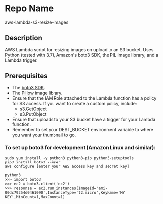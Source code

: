 Repo Name
=========
aws-lambda-s3-resize-images

Description
---------------
AWS Lambda script for resizing images on upload to an S3 bucket. Uses Python (tested with 3.7), Amazon's boto3 SDK, the PIL image library, and a Lambda trigger.

Prerequisites
---------------
* The [boto3 SDK](https://aws.amazon.com/sdk-for-python/).
* The [Pillow](https://pypi.org/project/Pillow/) image library.
* Ensure that the IAM Role attached to the Lambda function has a policy for S3 access. If you want to create a custom policy, include:
   + s3.GetObject
   + s3.PutObject
* Ensure that uploads to your S3 bucket have a trigger for your Lambda function.
* Remember to set your DEST_BUCKET environment variable to where you want your thumbnail to go.

### To set up boto3 for development (Amazon Linux and similar):
```
sudo yum install -y python3 python3-pip python3-setuptools
pip3 install boto3 --user
aws configure [enter your AWS access key and secret key]

python3
>>> import boto3
>>> ec2 = boto3.client('ec2')
>>> response = ec2.run_instances(ImageId='ami-00dc79254d0461090',InstanceType='t2.micro',KeyName='MY KEY',MinCount=1,MaxCount=1)
```
